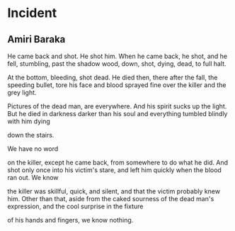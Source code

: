 # Incident
## Amiri Baraka
He came back and shot. He shot him. When he came
back, he shot, and he fell, stumbling, past the
shadow wood, down, shot, dying, dead, to full halt.

At the bottom, bleeding, shot dead. He died then, there
after the fall, the speeding bullet, tore his face
and blood sprayed fine over the killer and the grey light.

Pictures of the dead man, are everywhere. And his spirit
sucks up the light. But he died in darkness darker than
his soul and everything tumbled blindly with him dying

down the stairs.

We have no word

on the killer, except he came back, from somewhere
to do what he did. And shot only once into his victim's
stare, and left him quickly when the blood ran out. We know

the killer was skillful, quick, and silent, and that the victim
probably knew him. Other than that, aside from the caked sourness
of the dead man's expression, and the cool surprise in the fixture

of his hands and fingers, we know nothing.